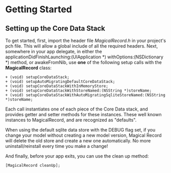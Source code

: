 
# Getting Started

## Setting up the Core Data Stack

To get started, first, import the header file *MagicalRecord.h* in your project's pch file. This will allow a global include of all the required headers.
Next, somewhere in your app delegate, in either the applicationDidFinishLaunching:(UIApplication \*) withOptions:(NSDictionary \*) method, or awakeFromNib, use **one** of the following setup calls with the **MagicalRecord** class:

	+ (void) setupCoreDataStack;
	+ (void) setupAutoMigratingDefaultCoreDataStack;
	+ (void) setupCoreDataStackWithInMemoryStore;
	+ (void) setupCoreDataStackWithStoreNamed:(NSString *)storeName;
	+ (void) setupCoreDataStackWithAutoMigratingSqliteStoreNamed:(NSString *)storeName;

Each call instantiates one of each piece of the Core Data stack, and provides getter and setter methods for these instances. These well known instances to MagicalRecord, and are recognized as "defaults".

When using the default sqlite data store with the DEBUG flag set, if you change your model without creating a new model version, Magical Record will delete the old store and create a new one automatically. No more uninstall/reinstall every time you make a change!

And finally, before your app exits, you can use the clean up method:

	[MagicalRecord cleanUp];
